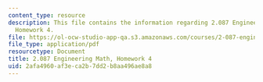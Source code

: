 ```yaml
---
content_type: resource
description: This file contains the information regarding 2.087 Engineering Math,
  Homework 4.
file: https://ol-ocw-studio-app-qa.s3.amazonaws.com/courses/2-087-engineering-math-differential-equations-and-linear-algebra-fall-2014/2afa4960af3eca2b7dd2b8aa496ae8a8_MIT2_087F14_Homework4.pdf
file_type: application/pdf
resourcetype: Document
title: 2.087 Engineering Math, Homework 4
uid: 2afa4960-af3e-ca2b-7dd2-b8aa496ae8a8
---
```

